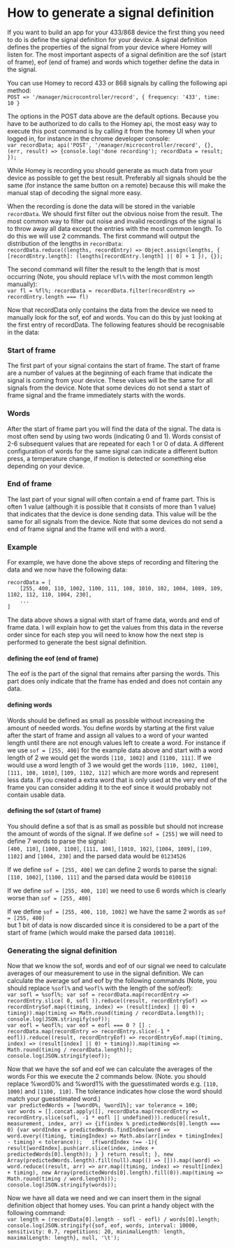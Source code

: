 # How to generate a signal definition

If you want to build an app for your 433/868 device the first thing you need to do is define the signal definition for your device.
A signal definition defines the properties of the signal from your device where Homey will listen for. The most important aspects
of a signal definition are the sof (start of frame), eof (end of frame) and words which together define the data in the signal.

You can use Homey to record 433 or 868 signals by calling the following api method:<br/>
`POST => '/manager/microcontroller/record', { frequency: '433', time: 10 }`

The options in the POST data above are the default options. Because you have to be authorized to do calls to the Homey api, 
the most easy way to execute this post command is by calling it from the homey UI when your logged in, for instance in the 
chrome developer console: <br/>
`var recordData; api('POST', '/manager/microcontroller/record', {}, (err, result) => {console.log('done recording'); recordData = result; });`

While Homey is recording you should generate as much data from your device as possible to get the best result. Preferably all
signals should be the same (for instance the same button on a remote) because this will make the manual stap of decoding the signal
more easy.

When the recording is done the data will be stored in the variable `recordData`. We should first filter out the obvious noise from the result.
The most common way to filter out noise and invalid recordings of the signal is to throw away all data except the entries with the most common length.
To do this we will use 2 commands. The first command will output the distribution of the lengths in `recordData`:<br/>
`recordData.reduce((lengths, recordEntry) => Object.assign(lengths, { [recordEntry.length]: (lengths[recordEntry.length] || 0) + 1 }), {});`

The second command will filter the result to the length that is most occurring (Note, you should replace `%fl%` with the most common length manually):<br/>
`var fl = %fl%; recordData = recordData.filter(recordEntry => recordEntry.length === fl)`

Now that recordData only contains the data from the device we need to manually look for the sof, eof and words. You can do this by just looking
at the first entry of recordData. The following features should be recognisable in the data:

### Start of frame
The first part of your signal contains the start of frame. The start of frame are a number of values at the beginning of each frame
that indicate the signal is coming from your device. These values will be the same for all signals from the device. 
Note that some devices do not send a start of frame signal and the frame immediately starts with the words.

### Words
After the start of frame part you will find the data of the signal. The data is most often send by using two words (indicating 0 and 1).
Words consist of 2-6 subsequent values that are repeated for each 1 or 0 of data. A different configuration of words for the same signal
can indicate a different button press, a temperature change, if motion is detected or something else depending on your device.

### End of frame
The last part of your signal will often contain a end of frame part. This is often 1 value (although it is possible that it consists of more than 1 value)
that indicates that the device is done sending data. This value will be the same for all signals from the device.
Note that some devices do not send a end of frame signal and the frame will end with a word.

### Example
For example, we have done the above steps of recording and filtering the data and we now have the following data:
```
recordData = [
    [255, 400, 110, 1002, 1100, 111, 108, 1010, 102, 1004, 1089, 109, 1102, 112, 110, 1004, 230],
    ...
]
```
The data above shows a signal with start of frame data, words and end of frame data. I will explain how to get the values from this data in the reverse order
since for each step you will need to know how the next step is performed to generate the best signal definition.

#### defining the eof (end of frame)
The eof is the part of the signal that remains after parsing the words. This part does only indicate that the frame has ended and does not contain any data.

#### defining words
Words should be defined as small as possible without increasing the amount of needed words. You define words by starting at the first value after the
start of frame and assign all values to a word of your wanted length until there are not enough values left to create a word.
For instance if we use `sof = [255, 400]` for the example data above and start with a word length of 2 we would get the words `[110, 1002]` and `[1100, 111]`.
If we would use a word length of 3 we would get the words `[110, 1002, 1100]`, `[111, 108, 1010]`, `[109, 1102, 112]` which are more words and represent less data.
If you created a extra word that is only used at the very end of the frame you can consider adding it to the eof since it would probably not contain usable data.

#### defining the sof (start of frame)
You should define a sof that is as small as possible but should not increase the amount of words of the signal. 
If we define `sof = [255]` we will need to define 7 words to parse the signal:<br/>
`[400, 110]`, `[1000, 1100]`, `[111, 108]`, `[1010, 102]`, `[1004, 1089]`, `[109, 1102]` and `[1004, 230]` and the parsed data would be `01234526`

If we define `sof = [255, 400]` we can define 2 words to parse the signal:<br/>
`[110, 1002]`, `[1100, 111]` and the parsed data would be `0100110` 

If we define `sof = [255, 400, 110]` we need to use 6 words which is clearly worse than `sof = [255, 400]`

If we define `sof = [255, 400, 110, 1002]` we have the same 2 words as `sof = [255, 400]` <br/>
but 1 bit of data is now discarded since it is considered to be a part of the start of frame (which would make the parsed data `100110`). 

### Generating the signal definition
Now that we know the sof, words and eof of our signal we need to calculate averages of our measurement to use in the signal definition.
We can calculate the average sof and eof by the following commands (Note, you should replace `%sofl%` and `%eofl%` with the length of the sof/eof):<br/>
`var sofl = %sofl%; var sof = recordData.map(recordEntry => recordEntry.slice( 0, sofl )).reduce((result, recordEntrySof) => recordEntrySof.map((timing, index) => (result[index] || 0) + timing)).map(timing => Math.round(timing / recordData.length)); console.log(JSON.stringify(sof));`<br/>
`var eofl = %eofl%; var eof = eofl === 0 ? [] : recordData.map(recordEntry => recordEntry.slice(-1 * eofl)).reduce((result, recordEntryEof) => recordEntryEof.map((timing, index) => (result[index] || 0) + timing)).map(timing => Math.round(timing / recordData.length)); console.log(JSON.stringify(eof));`

Now that we have the sof and eof we can calculate the averages of the words For this we execute the 2 commands below.
(Note. you should replace %word0% and %word1% with the guesstimated words e.g. `[110, 1000]` and `[1100, 110]`. The tolerance indicates how close the word should match your guesstimated word.)<br/>
`var predictedWords = [%word0%, %word1%]; var tolerance = 100;`<br/>
`var words = [].concat.apply([], recordData.map(recordEntry => recordEntry.slice(sofl, -1 * eofl || undefined))).reduce((result, measurement, index, arr) => {if(index % predictedWords[0].length === 0) {var wordIndex = predictedWords.findIndex(word => word.every((timing, timingIndex) => Math.abs(arr[index + timingIndex] - timing) < tolerance));	if(wordIndex !== -1){ result[wordIndex].push(arr.slice(index, index + predictedWords[0].length)); } } return result; }, new Array(predictedWords.length).fill(null).map(() => [])).map((word) => word.reduce((result, arr) => arr.map((timing, index) => result[index] + timing), new Array(predictedWords[0].length).fill(0)).map(timing => Math.round(timing / word.length))); console.log(JSON.stringify(words));`

Now we have all data we need and we can insert them in the signal definition object that homey uses. You can print a handy object with the following command:<br/>
`var length = (recordData[0].length - sofl - eofl) / words[0].length; console.log(JSON.stringify({sof, eof, words, interval: 10000, sensitivity: 0.7, repetitions: 20, minimalLength: length, maximalLength: length}, null, '\t');`
